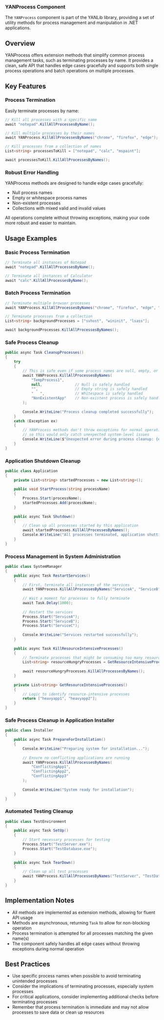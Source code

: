 ### YANProcess Component

The `YANProcess` component is part of the YANLib library, providing a set of utility methods for process management and manipulation in .NET applications.


## Overview

YANProcess offers extension methods that simplify common process management tasks, such as terminating processes by name. It provides a clean, safe API that handles edge cases gracefully and supports both single process operations and batch operations on multiple processes.


## Key Features

### Process Termination

Easily terminate processes by name:

```csharp
// Kill all processes with a specific name
await "notepad".KillAllProcessesByName();

// Kill multiple processes by their names
await YANProcess.KillAllProcessesByNames("chrome", "firefox", "edge");

// Kill processes from a collection of names
List<string> processesToKill = ["notepad", "calc", "mspaint"];

await processesToKill.KillAllProcessesByNames();
```

### Robust Error Handling

YANProcess methods are designed to handle edge cases gracefully:

- Null process names
- Empty or whitespace process names
- Non-existent processes
- Collections with mixed valid and invalid values

All operations complete without throwing exceptions, making your code more robust and easier to maintain.


## Usage Examples

### Basic Process Termination

```csharp
// Terminate all instances of Notepad
await "notepad".KillAllProcessesByName();

// Terminate all instances of Calculator
await "calc".KillAllProcessesByName();
```

### Batch Process Termination

```csharp
// Terminate multiple browser processes
await YANProcess.KillAllProcessesByNames("chrome", "firefox", "edge", "opera");

// Terminate processes from a collection
List<string> backgroundProcesses = ["svhost", "wininit", "lsass"];

await backgroundProcesses.KillAllProcessesByNames();
```

### Safe Process Cleanup

```csharp
public async Task CleanupProcesses()
{
    try
    {
        // This is safe even if some process names are null, empty, or non-existent
        await YANProcess.KillAllProcessesByNames(
            "TempProcess1", 
            null,               // Null is safely handled
            "",                 // Empty string is safely handled
            "   ",              // Whitespace is safely handled
            "NonExistentApp"    // Non-existent process is safely handled
        );
        
        Console.WriteLine("Process cleanup completed successfully");
    }
    catch (Exception ex)
    {
        // YANProcess methods don't throw exceptions for normal operation failures,
        // so this would only catch unexpected system-level issues
        Console.WriteLine($"Unexpected error during process cleanup: {ex.Message}");
    }
}
```

### Application Shutdown Cleanup

```csharp
public class Application
{
    private List<string> startedProcesses = new List<string>();
    
    public void StartProcess(string processName)
    {
        Process.Start(processName);
        startedProcesses.Add(processName);
    }
    
    public async Task Shutdown()
    {
        // Clean up all processes started by this application
        await startedProcesses.KillAllProcessesByNames();
        Console.WriteLine("All processes terminated, application shutting down");
    }
}
```

### Process Management in System Administration

```csharp
public class SystemManager
{
    public async Task RestartServices()
    {
        // First, terminate all instances of the services
        await YANProcess.KillAllProcessesByNames("ServiceA", "ServiceB", "ServiceC");
        
        // Wait a moment for processes to fully terminate
        await Task.Delay(1000);
        
        // Restart the services
        Process.Start("ServiceA");
        Process.Start("ServiceB");
        Process.Start("ServiceC");
        
        Console.WriteLine("Services restarted successfully");
    }
    
    public async Task KillResourceIntensiveProcesses()
    {
        // Terminate processes that might be consuming too many resources
        List<string> resourceHungryProcesses = GetResourceIntensiveProcesses();
        
        await resourceHungryProcesses.KillAllProcessesByNames();
    }
    
    private List<string> GetResourceIntensiveProcesses()
    {
        // Logic to identify resource-intensive processes
        return ["heavyapp1", "heavyapp2"];
    }
}
```

### Safe Process Cleanup in Application Installer

```csharp
public class Installer
{
    public async Task PrepareForInstallation()
    {
        Console.WriteLine("Preparing system for installation...");
        
        // Ensure no conflicting applications are running
        await YANProcess.KillAllProcessesByNames(
            "ConflictingApp1", 
            "ConflictingApp2", 
            "ConflictingApp3"
        );
        
        Console.WriteLine("System ready for installation");
    }
}
```

### Automated Testing Cleanup

```csharp
public class TestEnvironment
{
    public async Task SetUp()
    {
        // Start necessary processes for testing
        Process.Start("TestServer.exe");
        Process.Start("TestDatabase.exe");
    }
    
    public async Task TearDown()
    {
        // Clean up all test processes
        await YANProcess.KillAllProcessesByNames("TestServer", "TestDatabase");
    }
}
```


## Implementation Notes

- All methods are implemented as extension methods, allowing for fluent API usage
- Methods are asynchronous, returning `Task` to allow for non-blocking operation
- Process termination is attempted for all processes matching the given name(s)
- The component safely handles all edge cases without throwing exceptions during normal operation


## Best Practices

- Use specific process names when possible to avoid terminating unintended processes
- Consider the implications of terminating processes, especially system processes
- For critical applications, consider implementing additional checks before terminating processes
- Remember that process termination is immediate and may not allow processes to save data or clean up resources
